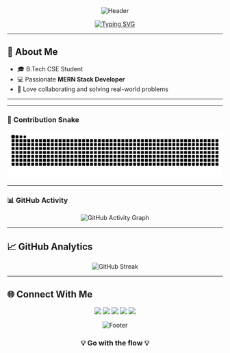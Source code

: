 <!-- ## Hi there 👋 -->
<div align="center">
  <img src="https://capsule-render.vercel.app/api?type=waving&color=gradient&customColorList=6,11,20&height=200&section=header&text=Harsh%20Chaturvedi&fontSize=80&fontAlignY=35&animation=twinkling&fontColor=white" alt="Header"/>
</div>

<!-- Typing SVG -->
<p align="center">
  <a href="https://git.io/typing-svg">
    <img src="https://readme-typing-svg.herokuapp.com?font=Fira+Code&weight=500&size=28&pause=1000&color=6C63FF&center=true&vCenter=true&width=600&lines=Hi+%F0%9F%91%8B%2C+Full+Stack+Developer+⚡;Crafting+Scalable+Web+Apps+✨;MERN+Stack+%7C+Cloud+Explorer+☁️" alt="Typing SVG" />
  </a>
</p>

---

## 🌟 About Me  
- 🎓 B.Tech CSE Student  
- 💻 Passionate **MERN Stack Developer**  
- 🤝 Love collaborating and solving real-world problems  

---

<!--
<div align="center">
  <img align="center" src="https://media.tenor.com/itjFesV8_RUAAAAi/soulja-boy-pepe.gif" width="200">
</div>
-->

---

<!-- snake gif -->
### 🐍 Contribution Snake

<p align="center">
  <img src="https://github.com/HarshChaturvedi27/HarshChaturvedi27/blob/output/github-contribution-grid-snake-dark.svg" alt="snake animation" />
</p>

<!-- /snake gif -->

---

### 📊 GitHub Activity
<p align="center">
  <img src="https://github-readme-activity-graph.vercel.app/graph?username=HarshChaturvedi27&theme=react-dark&hide_border=true" alt="GitHub Activity Graph" />
</p>

---

## 📈 **GitHub Analytics**
<!--
<div align="center">
  <picture>
    <source media="(max-width: 768px)" srcset="https://github-readme-stats.vercel.app/api?username=HarshChaturvedi27&show_icons=true&theme=tokyonight&include_all_commits=true&count_private=true&border_color=6366f1&hide_title=true">
    <img src="https://github-readme-stats.vercel.app/api?username=HarshChaturvedi27&show_icons=true&theme=tokyonight&include_all_commits=true&count_private=true&border_color=6366f1" alt="GitHub Stats"/>
  </picture>
</div>

<div align="center">
  <picture>
    <source media="(max-width: 768px)" srcset="https://github-readme-stats.vercel.app/api/top-langs/?username=HarshChaturvedi27&layout=compact&theme=tokyonight&border_color=6366f1&hide_title=true">
    <img src="https://github-readme-stats.vercel.app/api/top-langs/?username=HarshChaturvedi27&layout=compact&theme=tokyonight&border_color=6366f1" alt="Top Languages"/>
  </picture>
</div>
-->

<div align="center">
  <img src="https://github-readme-streak-stats.herokuapp.com/?user=HarshChaturvedi27&theme=tokyonight&border=6366f1" alt="GitHub Streak"/>
</div>

---

## 🌐 Connect With Me

<div align="center">

[<img src="https://img.shields.io/badge/LinkedIn-0077B5?style=for-the-badge&logo=linkedin&logoColor=white" />](https://www.linkedin.com/in/harshchaturvedi5/)
[<img src="https://img.shields.io/badge/Gmail-D14836?style=for-the-badge&logo=gmail&logoColor=white" />](mailto:harshchaturvedi073@gmail.com)
[<img src="https://img.shields.io/badge/GitHub-181717?style=for-the-badge&logo=github&logoColor=white" />](https://github.com/HarshChaturvedi27/)
[<img src="https://img.shields.io/badge/LeetCode-FFA116?style=for-the-badge&logo=leetcode&logoColor=black" />](https://leetcode.com/u/harass/)
[<img src="https://img.shields.io/badge/Instagram-E4405F?style=for-the-badge&logo=instagram&logoColor=white" />](https://instagram.com/haras_eu/)

</div>

<div align="center">
  <img src="https://capsule-render.vercel.app/api?type=waving&color=gradient&customColorList=6,11,20&height=100&section=footer" alt="Footer"/>
  
  <h3>💡 Go with the flow 💡</h3>
</div>

<!--
**HarshChaturvedi27/HarshChaturvedi27** is a ✨ _special_ ✨ repository because its `README.md` (this file) appears on your GitHub profile.

Here are some ideas to get you started:

- 🔭 I’m currently working on ...
- 🌱 I’m currently learning ...
- 👯 I’m looking to collaborate on ...
- 🤔 I’m looking for help with ...
- 💬 Ask me about ...
- 📫 How to reach me: ...
- 😄 Pronouns: ...
- ⚡ Fun fact: ...
-->
